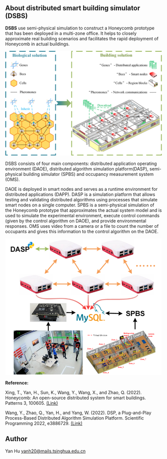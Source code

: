 <!-- ABOUT DSBS -->

## About distributed smart building simulator (DSBS)

**DSBS** use semi-physical simulation to construct a Honeycomb prototype that has been deployed in a multi-zone office. It helps to closely approximate real building scenarios and facilitates the rapid deployment of Honeycomb in actual buildings.

<img src="./docs/figure/fig_1.jpg" alt="overview" style="zoom:50%;" />

DSBS consists of four main components: distributed application operating environment (DAOE), distributed algorithm simulation platform(DASP), semi-physical building simulator (SPBS) and occupancy measurement system (OMS). 

DAOE is deployed in smart nodes and serves as a runtime environment for distributed applications (DAPP). DASP is a simulation platform that allows testing and validating distributed algorithms using processes that simulate smart nodes on a single computer. SPBS is a semi-physical simulation of the Honeycomb prototype that approximates the actual system model and is used to simulate the experimental environment, execute control commands (given by the control algorithm on DAOE), and provide environmental responses. OMS uses video from a camera or a file to count the number of occupants and gives this information to the control algorithm on the DAOE.

<img src="./docs/figure/fig_2.png" alt="overview" style="zoom:80%;" />

**Reference:**

Xing, T., Yan, H., Sun, K., Wang, Y., Wang, X., and Zhao, Q. (2022). Honeycomb: An open-source distributed system for smart buildings. Patterns 3, 100605. [(Link)](https://doi.org/10.1016/j.patter.2022.100605)

Wang, Y., Zhao, Q., Yan, H., and Yang, W. (2022). DSP, a Plug-and-Play Process-Based Distributed Algorithm Simulation Platform. Scientific Programming 2022, e3886729. [(Link)](https://doi.org/10.1155/2022/3886729)

<!-- AUTHOR -->

## Author

Yan Hu yanh20@mails.tsinghua.edu.cn